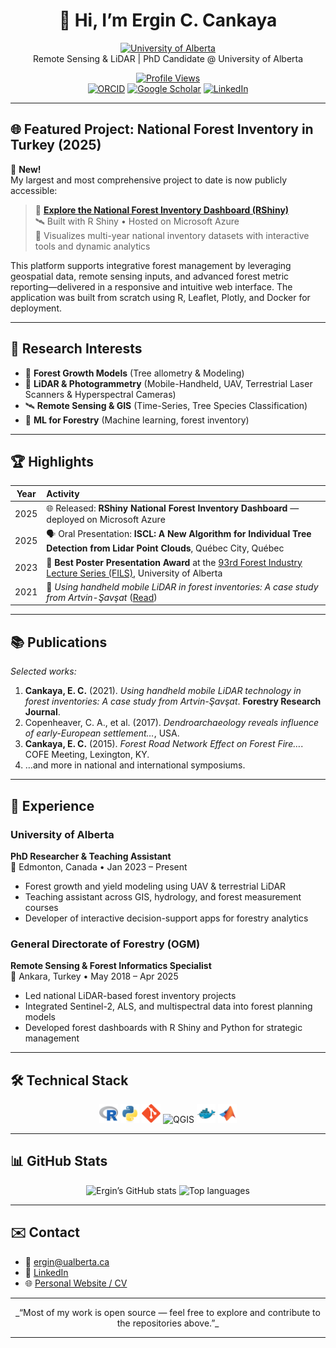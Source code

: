 <!--
  README.md for ergin…/ergincagataycankaya
  -> renders at https://ergincagataycankaya.github.io/
-->

<div align="center">

# 👋 Hi, I’m Ergin C. Cankaya

[![University of Alberta][ualberta-badge]][ualberta]  
Remote Sensing & LiDAR | PhD Candidate @ University of Alberta

[![Profile Views][views-shield]][your-profile]  
[![ORCID][orcid-shield]][orcid] [![Google Scholar][gscholar-shield]][gscholar] [![LinkedIn][linkedin-shield]][linkedin]

</div>

---

## 🌐 Featured Project: National Forest Inventory in Turkey (2025)

📢 **New!**  
My largest and most comprehensive project to date is now publicly accessible:

> 🚀 **[Explore the National Forest Inventory Dashboard (RShiny)](http://tuoe.me:3838/)**  
> 🛰️ Built with R Shiny • Hosted on Microsoft Azure  
> 🌲 Visualizes multi-year national inventory datasets with interactive tools and dynamic analytics  

This platform supports integrative forest management by leveraging geospatial data, remote sensing inputs, and advanced forest metric reporting—delivered in a responsive and intuitive web interface. The application was built from scratch using R, Leaflet, Plotly, and Docker for deployment.

---

## 🎯 Research Interests

- 🌲 **Forest Growth Models** (Tree allometry & Modeling)  
- 🚁 **LiDAR & Photogrammetry** (Mobile-Handheld, UAV, Terrestrial Laser Scanners & Hyperspectral Cameras)  
- 🛰️ **Remote Sensing & GIS** (Time-Series, Tree Species Classification)  
- 🤖 **ML for Forestry** (Machine learning, forest inventory)

---

## 🏆 Highlights

| Year | Activity                                           |
|:----:|:---------------------------------------------------|
| 2025 | 🌐 Released: **RShiny National Forest Inventory Dashboard** — deployed on Microsoft Azure |
| 2025 | 🗣 Oral Presentation: **ISCL: A New Algorithm for Individual Tree Detection from Lidar Point Clouds**, Québec City, Québec |
| 2023 | 🏅 **Best Poster Presentation Award** at the [93rd Forest Industry Lecture Series (FILS)](https://www.ualberta.ca/en/renewable-resources/events-and-lectures/forest-industry-lecture-series/index.html), University of Alberta |
| 2021 | 📄 *Using handheld mobile LiDAR in forest inventories: A case study from Artvin-Şavşat* ([Read](https://dergipark.org.tr/tr/pub/ogmoad/article/1016879)) |

---

## 📚 Publications <a name="publications"></a>

*Selected works:*

1. **Cankaya, E. C.** (2021). *Using handheld mobile LiDAR technology in forest inventories: A case study from Artvin-Şavşat*. **Forestry Research Journal**.  
2. Copenheaver, C. A., et al. (2017). *Dendroarchaeology reveals influence of early-European settlement…*, USA.  
3. **Cankaya, E. C.** (2015). *Forest Road Network Effect on Forest Fire…*. COFE Meeting, Lexington, KY.  
4. …and more in national and international symposiums.

---

## 💼 Experience

### University of Alberta  
**PhD Researcher & Teaching Assistant**  
📍 Edmonton, Canada • Jan 2023 – Present  
- Forest growth and yield modeling using UAV & terrestrial LiDAR  
- Teaching assistant across GIS, hydrology, and forest measurement courses  
- Developer of interactive decision-support apps for forestry analytics  

### General Directorate of Forestry (OGM)  
**Remote Sensing & Forest Informatics Specialist**  
📍 Ankara, Turkey • May 2018 – Apr 2025  
- Led national LiDAR-based forest inventory projects  
- Integrated Sentinel-2, ALS, and multispectral data into forest planning models  
- Developed forest dashboards with R Shiny and Python for strategic management

---

## 🛠️ Technical Stack

<p align="center">
  <img height="30" src="https://raw.githubusercontent.com/devicons/devicon/master/icons/r/r-original.svg" alt="R" />
  <img height="30" src="https://raw.githubusercontent.com/devicons/devicon/master/icons/python/python-original.svg" alt="Python" />
  <img height="30" src="https://raw.githubusercontent.com/devicons/devicon/master/icons/git/git-original.svg" alt="Git" />
  <img height="30" src="https://raw.githubusercontent.com/devicons/devicon/master/icons/qgis/qgis-original.svg" alt="QGIS" />
  <img height="30" src="https://raw.githubusercontent.com/devicons/devicon/master/icons/docker/docker-original.svg" alt="Docker" />
  <img height="30" src="https://raw.githubusercontent.com/devicons/devicon/master/icons/matlab/matlab-original.svg" alt="MATLAB" />
</p>

---

## 📊 GitHub Stats

<p align="center">
  <img src="https://github-readme-stats.vercel.app/api?username=ergincagataycankaya&show_icons=true&theme=dark" alt="Ergin’s GitHub stats" />
  <img src="https://github-readme-stats.vercel.app/api/top-langs/?username=ergincagataycankaya&layout=compact&theme=dark" alt="Top languages" />
</p>

---

## ✉️ Contact

- 📧 ergin@ualberta.ca  
- 🔗 [LinkedIn][linkedin]  
- 🌐 [Personal Website / CV][cv]  

---

<div align="center">
_“Most of my work is open source — feel free to explore and contribute to the repositories above.”_  
</div>

---

<!-- Badges & Links -->
[ualberta]: https://www.ualberta.ca/  
[ualberta-badge]: https://img.shields.io/badge/University%20of%20Alberta-00529B?style=flat&logo=University%20of%20Alberta  
[views-shield]: https://komarev.com/ghpvc/?username=ergincagataycankaya&color=blue  
[your-profile]: https://github.com/ergincagataycankaya  
[orcid]: https://orcid.org/0000-0003-2553-8707  
[orcid-shield]: https://img.shields.io/badge/ORCID-0000--0003--2553--8707-1EBBEE?logo=orcid  
[gscholar]: https://scholar.google.com/citations?user=0uLZ3mEAAAAJ&hl=en&authuser=2  
[gscholar-shield]: https://img.shields.io/badge/Google%20Scholar-4055F1?logo=googlescholar  
[linkedin]: https://linkedin.com/in/ergincagataycankaya  
[linkedin-shield]: https://img.shields.io/badge/LinkedIn-Ergin%20%C3%87ankaya-0A66C2?logo=linkedin  
[cv]: https://your-personal-site.com/cv.pdf

